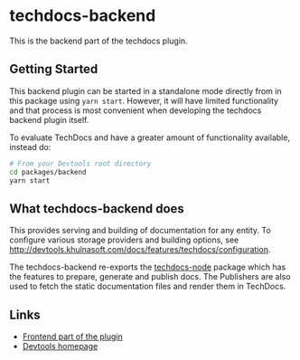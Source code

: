 # techdocs-backend

This is the backend part of the techdocs plugin.

## Getting Started

This backend plugin can be started in a standalone mode directly from in this package
using `yarn start`. However, it will have limited functionality and that process is
most convenient when developing the techdocs backend plugin itself.

To evaluate TechDocs and have a greater amount of functionality available, instead do:

```bash
# From your Devtools root directory
cd packages/backend
yarn start
```

## What techdocs-backend does

This provides serving and building of documentation for any entity.
To configure various storage providers and building options, see http://devtools.khulnasoft.com/docs/features/techdocs/configuration.

The techdocs-backend re-exports the [techdocs-node](https://github.com/khulnasoft/devtools/tree/master/plugins/techdocs-node) package which has the features to prepare, generate and publish docs.
The Publishers are also used to fetch the static documentation files and render them in TechDocs.

## Links

- [Frontend part of the plugin](https://github.com/khulnasoft/devtools/tree/master/plugins/techdocs)
- [Devtools homepage](https://devtools.khulnasoft.com)
